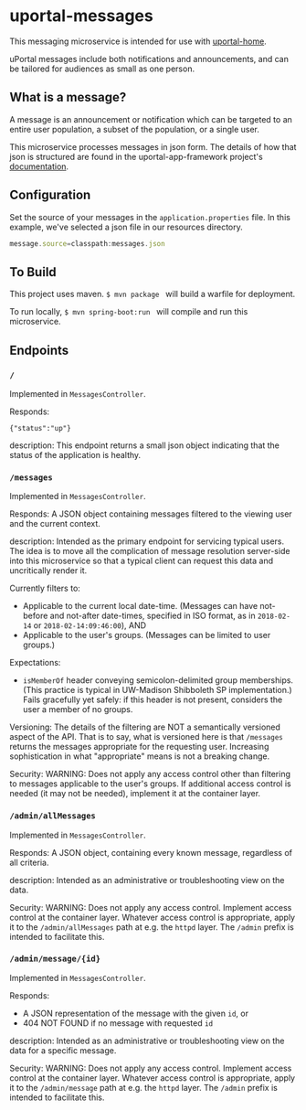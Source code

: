 # uportal-messages

This messaging microservice is intended for use with [uportal-home](https://github.com/uPortal-Project/uportal-home).

uPortal messages include both notifications and announcements, and can be tailored for audiences as small as one person.

## What is a message?

A message is an announcement or notification which can be targeted to an entire user population, a subset of the population, or a single user.

This microservice processes messages in json form. The details of how that json is structured are found in the uportal-app-framework project's [documentation](https://github.com/uPortal-Project/uportal-app-framework/blob/master/docs/messaging-implementation.md).

## Configuration

Set the source of your messages in the ``application.properties`` file. In this example, we've selected a json file in our resources directory.
``` javascript
message.source=classpath:messages.json
```

## To Build

This project uses maven. ```$ mvn package ``` will build a warfile for deployment.

To run locally, ```$ mvn spring-boot:run ``` will compile and run this microservice.

## Endpoints



### `/`

Implemented in `MessagesController`.

Responds:

```
{"status":"up"}
```

description:
This endpoint returns a small json object indicating that the status of the application is healthy.

### `/messages`

Implemented in `MessagesController`.

Responds:
A JSON object containing messages filtered to the viewing user and the current context.

description:
Intended as the primary endpoint for servicing typical users. The idea is to move all the complication of message
resolution server-side into this microservice so that a typical client can request this data and uncritically render it.

Currently filters to:

+ Applicable to the current local date-time. (Messages can have not-before and not-after date-times,
specified in ISO format, as in `2018-02-14` or `2018-02-14:09:46:00`), AND
+ Applicable to the user's groups. (Messages can be limited to user groups.)

Expectations:

+ `isMemberOf` header conveying semicolon-delimited group memberships. (This practice is typical in UW-Madison
Shibboleth SP implementation.) Fails gracefully yet safely: if this header is not present, considers the user a member
of no groups.

Versioning:
The details of the filtering are NOT a semantically versioned aspect of the API. That is to say, what is versioned
here is that `/messages` returns the messages appropriate for the requesting user. Increasing sophistication in what
"appropriate" means is not a breaking change.

Security:
WARNING: Does not apply any access control other than filtering to messages applicable to the user's groups. If
additional access control is needed (it may not be needed), implement it at the container layer.

### `/admin/allMessages`

Implemented in `MessagesController`.

Responds:
A JSON object, containing every known message, regardless of all criteria.

description:
Intended as an administrative or troubleshooting view on the data.

Security:
WARNING: Does not apply any access control. Implement access control at the container layer. Whatever access control
is appropriate, apply it to the `/admin/allMessages` path at e.g. the `httpd` layer. The `/admin` prefix is intended to facilitate this.

### `/admin/message/{id}`

Implemented in `MessagesController`.

Responds:

+ A JSON representation of the message with the given `id`, or
+ 404 NOT FOUND if no message with requested `id`

description:
Intended as an administrative or troubleshooting view on the data for a specific message.

Security:
WARNING: Does not apply any access control. Implement access control at the container layer.
Whatever access control is appropriate, apply it to the `/admin/message` path at e.g. the `httpd`
layer. The `/admin` prefix is intended to facilitate this.
